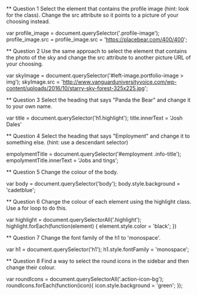 ** Question 1
Select the element that contains the profile image (hint: look for the class). Change the src attribute so it points to a picture of your choosing instead.

var profile_image = document.querySelector('.profile-image');
profile_image.src = profile_image.src = 'https://placebear.com/400/400';


** Question 2
Use the same approach to select the element that contains the photo of the sky and change the src attribute to another picture URL of your choosing.

var skyImage = document.querySelector('#left-image.portfolio-image > img');
skyImage.src = 'http://www.vanguarduniversityvoice.com/wp-content/uploads/2016/10/starry-sky-forest-325x225.jpg';


** Question 3
Select the heading that says "Panda the Bear" and change it to your own name.

var title = document.querySelector('h1.highlight');
title.innerText = 'Josh Dales'


** Question 4
Select the heading that says "Employment" and change it to something else. (hint: use a descendant selector)

empolymentTitle = document.querySelector('#employment .info-title');
empolymentTitle.innerText = 'Jobs and tings';


** Question 5
Change the colour of the body.

var body = document.querySelector('body');
body.style.background = 'cadetblue';


** Question 6
Change the colour of each element using the highlight class. Use a for loop to do this.

var highlight = document.querySelectorAll('.highlight');
highlight.forEach(function(element) {
    element.style.color = 'black';
})


** Question 7
Change the font family of the h1 to 'monospace'.

var h1 = document.querySelector('h1');
h1.style.fontFamily = 'monospace';


** Question 8
Find a way to select the round icons in the sidebar and then change their colour.

var roundIcons = document.querySelectorAll('.action-icon-bg');
roundIcons.forEach(function(icon){
    icon.style.background = 'green';
});
